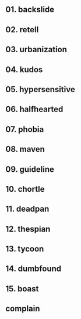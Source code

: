 ## 01. backslide

## 02. retell

## 03. urbanization

## 04. kudos

## 05. hypersensitive

## 06. halfhearted

## 07. phobia

## 08. maven

## 09. guideline

## 10. chortle

## 11. deadpan

## 12. thespian

## 13. tycoon

## 14. dumbfound

## 15. boast

## complain
